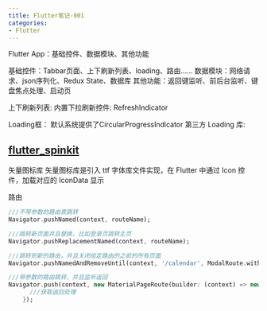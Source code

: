 ```yaml
---
title: Flutter笔记-001
categories:
- Flutter
---
```


Flutter App：基础控件、数据模块、其他功能

基础控件：Tabbar页面、上下刷新列表、loading、路由……
数据模块：网络请求、json序列化、Redux State、数据库
其他功能：返回键监听、前后台监听、键盘焦点处理、启动页

上下刷新列表:
内置下拉刷新控件: RefreshIndicator

Loading框：
默认系统提供了CircularProgressIndicator
第三方 Loading 库:
## [flutter_spinkit](https://pub.flutter-io.cn/packages/flutter_spinkit)

矢量图标库
矢量图标库是引入 ttf 字体库文件实现，在 Flutter 中通过 Icon 控件，加载对应的 IconData 显示

路由
```dart
///不带参数的路由表跳转
Navigator.pushNamed(context, routeName);

///跳转新页面并且替换，比如登录页跳转主页
Navigator.pushReplacementNamed(context, routeName);

///跳转到新的路由，并且关闭给定路由的之前的所有页面
Navigator.pushNamedAndRemoveUntil(context, '/calendar', ModalRoute.withName('/'));

///带参数的路由跳转，并且监听返回
Navigator.push(context, new MaterialPageRoute(builder: (context) => new NotifyPage())).then((res) {
      ///获取返回处理
    });
```